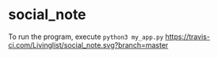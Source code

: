# social_note

To run the program, execute ```python3 my_app.py```
https://travis-ci.com/Livinglist/social_note.svg?branch=master
